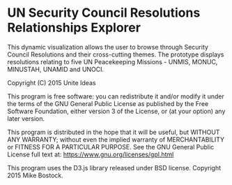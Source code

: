 # UN Security Council Resolutions Relationships Explorer

This dynamic visualization allows the user to browse through Security Council Resolutions and their cross-cutting themes. The prototype displays resolutions relating to five UN Peacekeeping Missions - UNMIS, MONUC, MINUSTAH, UNAMID and UNOCI.

Copyright (C) 2015  Unite Ideas

This program is free software: you can redistribute it and/or modify it under the terms of the GNU General Public License as published by the Free Software Foundation, either version 3 of the License, or (at your option) any later version.

This program is distributed in the hope that it will be useful, but WITHOUT ANY WARRANTY; without even the implied warranty of MERCHANTABILITY or FITNESS FOR A PARTICULAR PURPOSE.  See the GNU General Public License full text at: https://www.gnu.org/licenses/gpl.html

This program uses the D3.js library released under BSD license. Copyright 2015 Mike Bostock.
